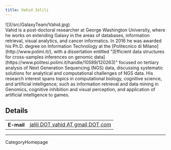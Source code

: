 ```yaml
---
title: Vahid Jalili
---
```



<div class='right'>![](/src/GalaxyTeam/Vahid.jpg)</div>
Vahid is a post-doctoral researcher at George Washington University, where he works on extending Galaxy in the areas of databases, information retrieval, visual analytics, and cancer informatics. In 2016 he was awarded his Ph.D. degree on Information Technology at the [Politecnico di Milano](http://www.polimi.it/), with a dissertation entitled "[Efficient data structures for cross-samples inferences on genomic data](https://www.politesi.polimi.it/handle/10589/120263)" focused on tertiary analysis of Next Generation Sequencing (NGS) data, discussing systematic solutions for analytical and computational challenges of NGS data. His research interest spans topics in computational biology, cognitive science, and artificial intelligence; such as information retrieval and data mining in Genomics, cognitive inhibition and visual perception, and application of artificial intelligence to games.


## Details

<table>
  <tr>
    <th> E-mail </th>
    <td> <a href="mailto:jalili DOT vahid AT gmail DOT com">jalili DOT vahid AT gmail DOT com</a> </td>
  </tr>
</table>


----
CategoryHomepage
